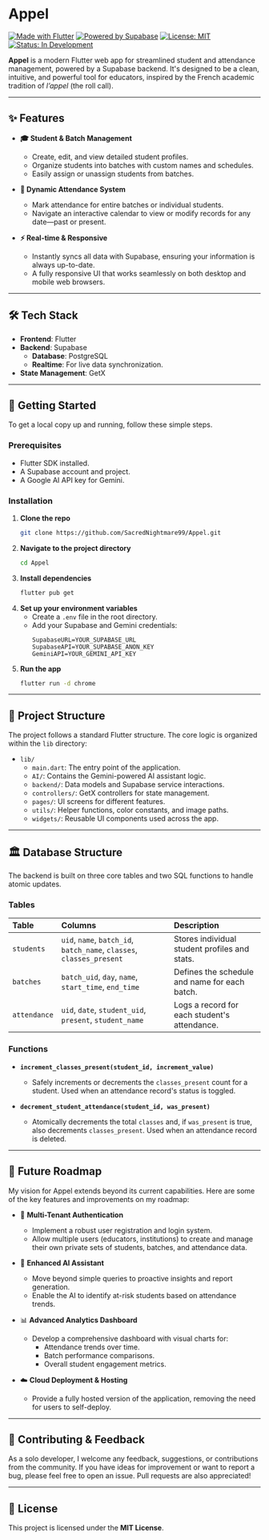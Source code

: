 # Appel

[![Made with Flutter](https://img.shields.io/badge/Made%20with-Flutter-blue)](https://flutter.dev/)
[![Powered by Supabase](https://img.shields.io/badge/Backend-Supabase-green)](https://supabase.com/)
[![License: MIT](https://img.shields.io/badge/License-MIT-yellow.svg)](LICENSE)
[![Status: In Development](https://img.shields.io/badge/Status-In%20Development-orange)]()

**Appel** is a modern Flutter web app for streamlined student and attendance management, powered by a Supabase backend. It's designed to be a clean, intuitive, and powerful tool for educators, inspired by the French academic tradition of _l’appel_ (the roll call).

---
## ✨ Features

* **🎓 Student & Batch Management**
    * Create, edit, and view detailed student profiles.
    * Organize students into batches with custom names and schedules.
    * Easily assign or unassign students from batches.

* **📅 Dynamic Attendance System**
    * Mark attendance for entire batches or individual students.
    * Navigate an interactive calendar to view or modify records for any date—past or present.

* **⚡ Real-time & Responsive**
    * Instantly syncs all data with Supabase, ensuring your information is always up-to-date.
    * A fully responsive UI that works seamlessly on both desktop and mobile web browsers.

---
## 🛠️ Tech Stack

* **Frontend**: Flutter
* **Backend**: Supabase
    * **Database**: PostgreSQL
    * **Realtime**: For live data synchronization.
* **State Management**: GetX

---
## 🚀 Getting Started

To get a local copy up and running, follow these simple steps.

### Prerequisites

* Flutter SDK installed.
* A Supabase account and project.
* A Google AI API key for Gemini.

### Installation

1.  **Clone the repo**
    ```sh
    git clone https://github.com/SacredNightmare99/Appel.git
    ```
2.  **Navigate to the project directory**
    ```sh
    cd Appel
    ```
3.  **Install dependencies**
    ```sh
    flutter pub get
    ```
4.  **Set up your environment variables**
    * Create a `.env` file in the root directory.
    * Add your Supabase and Gemini credentials:
        ```env
        SupabaseURL=YOUR_SUPABASE_URL
        SupabaseAPI=YOUR_SUPABASE_ANON_KEY
        GeminiAPI=YOUR_GEMINI_API_KEY
        ```
5.  **Run the app**
    ```sh
    flutter run -d chrome
    ```

---
## 📂 Project Structure

The project follows a standard Flutter structure. The core logic is organized within the `lib` directory:

-   `lib/`
    -   `main.dart`: The entry point of the application.
    -   `AI/`: Contains the Gemini-powered AI assistant logic.
    -   `backend/`: Data models and Supabase service interactions.
    -   `controllers/`: GetX controllers for state management.
    -   `pages/`: UI screens for different features.
    -   `utils/`: Helper functions, color constants, and image paths.
    -   `widgets/`: Reusable UI components used across the app.

---
## 🏛️ Database Structure

The backend is built on three core tables and two SQL functions to handle atomic updates.

### Tables

| Table      | Columns                                                | Description                                    |
| :--------- | :----------------------------------------------------- | :--------------------------------------------- |
| `students` | `uid`, `name`, `batch_id`, `batch_name`, `classes`, `classes_present` | Stores individual student profiles and stats.  |
| `batches`  | `batch_uid`, `day`, `name`, `start_time`, `end_time`   | Defines the schedule and name for each batch.  |
| `attendance`| `uid`, `date`, `student_uid`, `present`, `student_name`| Logs a record for each student's attendance.   |

### Functions

* **`increment_classes_present(student_id, increment_value)`**
    * Safely increments or decrements the `classes_present` count for a student. Used when an attendance record's status is toggled.

* **`decrement_student_attendance(student_id, was_present)`**
    * Atomically decrements the total `classes` and, if `was_present` is true, also decrements `classes_present`. Used when an attendance record is deleted.

---
## 🚀 Future Roadmap

My vision for Appel extends beyond its current capabilities. Here are some of the key features and improvements on my roadmap:

*   🔐 **Multi-Tenant Authentication**
    *   Implement a robust user registration and login system.
    *   Allow multiple users (educators, institutions) to create and manage their own private sets of students, batches, and attendance data.

*   🤖 **Enhanced AI Assistant**
    *   Move beyond simple queries to proactive insights and report generation.
    *   Enable the AI to identify at-risk students based on attendance trends.

*   📊 **Advanced Analytics Dashboard**
    *   Develop a comprehensive dashboard with visual charts for:
        *   Attendance trends over time.
        *   Batch performance comparisons.
        *   Overall student engagement metrics.

*   ☁️ **Cloud Deployment & Hosting**
    *   Provide a fully hosted version of the application, removing the need for users to self-deploy.

---
## 🤝 Contributing & Feedback

As a solo developer, I welcome any feedback, suggestions, or contributions from the community. If you have ideas for improvement or want to report a bug, please feel free to open an issue. Pull requests are also appreciated!

---
## 📄 License

This project is licensed under the **MIT License**.

